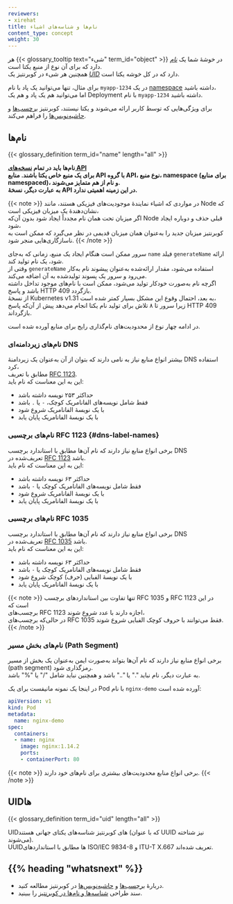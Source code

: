 ```yaml
---
reviewers:
- xirehat
title: نام‌ها و شناسه‌های اشیاء
content_type: concept
weight: 30
---
```


<!-- overview -->

هر {{< glossary_tooltip text="شیء" term_id="object" >}} در خوشهٔ شما یک [_نام_](#names) دارد که برای آن نوع از منبع یکتا است.  
همچنین هر شیء در کوبرنتیز یک [_UID_](#uids) دارد که در کل خوشه یکتا است.

برای مثال، تنها می‌توانید یک پاد با نام `myapp-1234` در یک [namespace](/docs/concepts/overview/working-with-objects/namespaces/) داشته باشید،  
اما می‌توانید هم یک پاد و هم یک Deployment با نام `myapp-1234` داشته باشید.

برای ویژگی‌هایی که توسط کاربر ارائه می‌شوند و یکتا نیستند، کوبرنتیز [برچسب‌ها](/docs/concepts/overview/working-with-objects/labels/) و [حاشیه‌نویس‌ها](/docs/concepts/overview/working-with-objects/annotations/) را فراهم می‌کند.

<!-- body -->

## نام‌ها

{{< glossary_definition term_id="name" length="all" >}}

**نام‌ها باید در تمام [نسخه‌های API](/docs/concepts/overview/kubernetes-api/#api-groups-and-versioning)  
برای یک منبع خاص یکتا باشند. منابع API با گروه API، نوع منبع، namespace (برای منابع namespaced)، و نام از هم متمایز می‌شوند.  
به عبارت دیگر، نسخهٔ API در این زمینه اهمیتی ندارد.**

{{< note >}}
در مواردی که اشیاء نمایندهٔ موجودیت‌های فیزیکی هستند، مانند Node که نشان‌دهندهٔ یک میزبان فیزیکی است،  
اگر میزبان تحت همان نام مجدداً ایجاد شود بدون آن‌که Node قبلی حذف و دوباره ایجاد شود،  
کوبرنتیز میزبان جدید را به‌عنوان همان میزبان قدیمی در نظر می‌گیرد که ممکن است به ناسازگاری‌هایی منجر شود.
{{< /note >}}

سرور ممکن است هنگام ایجاد یک منبع، زمانی که به‌جای `name` فیلد `generateName` ارائه شود، یک نام تولید کند.  
وقتی از `generateName` استفاده می‌شود، مقدار ارائه‌شده به‌عنوان پیشوند نام به‌کار می‌رود و سرور یک پسوند تولیدشده به آن اضافه می‌کند.  
اگرچه نام به‌صورت خودکار تولید می‌شود، ممکن است با نام‌های موجود تداخل داشته باشد و پاسخ HTTP 409 بازگردد.  
از نسخهٔ Kubernetes v1.31 به بعد، احتمال وقوع این مشکل بسیار کمتر شده است،  
زیرا سرور تا ۸ تلاش برای تولید نام یکتا انجام می‌دهد پیش از آن‌که پاسخ HTTP 409 بازگرداند.

در ادامه چهار نوع از محدودیت‌های نام‌گذاری رایج برای منابع آورده شده است.

### نام‌های زیردامنه‌ای DNS

بیشتر انواع منابع نیاز به نامی دارند که بتوان از آن به‌عنوان یک زیردامنهٔ DNS استفاده کرد،  
مطابق با تعریف [RFC 1123](https://tools.ietf.org/html/rfc1123).  
این به این معناست که نام باید:

- حداکثر ۲۵۳ نویسه داشته باشد  
- فقط شامل نویسه‌های الفانامریک کوچک، `-` یا `.` باشد  
- با یک نویسهٔ الفانامریک شروع شود  
- با یک نویسهٔ الفانامریک پایان یابد  

### نام‌های برچسبی RFC 1123 {#dns-label-names}

برخی انواع منابع نیاز دارند که نام آن‌ها مطابق با استاندارد برچسب DNS  
تعریف‌شده در [RFC 1123](https://tools.ietf.org/html/rfc1123) باشد.  
این به این معناست که نام باید:

- حداکثر ۶۳ نویسه داشته باشد  
- فقط شامل نویسه‌های الفانامریک کوچک یا `-` باشد  
- با یک نویسهٔ الفانامریک شروع شود  
- با یک نویسهٔ الفانامریک پایان یابد  

### نام‌های برچسبی RFC 1035

برخی انواع منابع نیاز دارند که نام آن‌ها مطابق با استاندارد برچسب DNS  
تعریف‌شده در [RFC 1035](https://tools.ietf.org/html/rfc1035) باشد.  
این به این معناست که نام باید:

- حداکثر ۶۳ نویسه داشته باشد  
- فقط شامل نویسه‌های الفانامریک کوچک یا `-` باشد  
- با یک نویسهٔ الفبایی (حرف) کوچک شروع شود  
- با یک نویسهٔ الفانامریک پایان یابد  

{{< note >}}
تنها تفاوت بین استانداردهای برچسب RFC 1035 و RFC 1123 در این است که  
برچسب‌های RFC 1123 اجازه دارند با عدد شروع شوند،  
در حالی‌که برچسب‌های RFC 1035 فقط می‌توانند با حروف کوچک الفبایی شروع شوند.
{{< /note >}}

### نام‌های بخش مسیر (Path Segment)

برخی انواع منابع نیاز دارند که نام آن‌ها بتواند به‌صورت ایمن به‌عنوان یک بخش از مسیر (path segment) رمزگذاری شود.  
به عبارت دیگر، نام نباید "." یا ".." باشد و همچنین نباید شامل "/" یا "%" باشد.

در اینجا یک نمونه مانیفست برای یک Pod با نام `nginx-demo` آورده شده است:

```yaml
apiVersion: v1
kind: Pod
metadata:
  name: nginx-demo
spec:
  containers:
  - name: nginx
    image: nginx:1.14.2
    ports:
    - containerPort: 80
```


{{< note >}}
برخی انواع منابع محدودیت‌های بیشتری برای نام‌های خود دارند.
{{< /note >}}

## UIDها

{{< glossary_definition term_id="uid" length="all" >}}

UIDهای کوبرنتیز شناسه‌های یکتای جهانی هستند (که با عنوان UUID نیز شناخته می‌شوند).  
UUIDها مطابق با استانداردهای ISO/IEC 9834-8 و ITU-T X.667 تعریف شده‌اند.

## {{% heading "whatsnext" %}}

* دربارهٔ [برچسب‌ها](/docs/concepts/overview/working-with-objects/labels/) و [حاشیه‌نویس‌ها](/docs/concepts/overview/working-with-objects/annotations/) در کوبرنتیز مطالعه کنید.  
* سند طراحی [شناسه‌ها و نام‌ها در کوبرنتیز](https://git.k8s.io/design-proposals-archive/architecture/identifiers.md) را ببینید.
